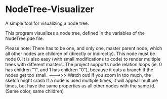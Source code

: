 NodeTree-Visualizer
===================

A simple tool for visualizing a node tree.


This program visualizes a node tree, defined in the variables of the NodeTree.pde file.

Please note: There has to be one, and only one, master parent node, which all other nodes are children of (directly or indirectly). This node must be node 0.
It is also easy (with small modifications to code) to render multiple trees with different masters.
The project supports node relation loops (ie. 0 has children "1", and 1 has children "0"), because it cuts a branch if the nodes get too small.
    --->>> Watch out! If you zoom in too much, the sketch might crash
If a node is used multiple times, it will appear multiple times, but have the same properties as all other nodes with the same id. (Same color, same children)
